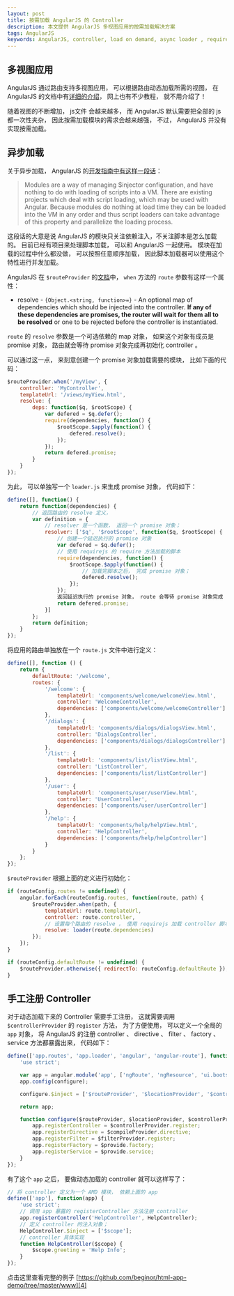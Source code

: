 ```yaml
---
layout: post
title: 按需加载 AngularJS 的 Controller
description: 本文提供 AngularJS 多视图应用的按需加载解决方案
tags: AngularJS
keywords: AngularJS, controller, load on demand, async loader , requirejs 
---
```


## 多视图应用

AngularJS 通过路由支持多视图应用， 可以根据路由动态加载所需的视图， 在 AngularJS 的文档中有[详细的介绍][1]，  网上也有不少教程， 就不用介绍了！

随着视图的不断增加， js文件 会越来越多， 而 AngularJS 默认需要把全部的 js 都一次性夹杂， 因此按需加载模块的需求会越来越强， 不过， AngularJS 并没有实现按需加载。

## 异步加载

关于异步加载， AngularJS 的[开发指南中有这样一段话][2]：

> Modules are a way of managing $injector configuration, and have nothing to do with loading of scripts into a VM. There are existing projects which deal with script loading, which may be used with Angular. Because modules do nothing at load time they can be loaded into the VM in any order and thus script loaders can take advantage of this property and parallelize the loading process.

这段话的大意是说 AngularJS 的模块只关注依赖注入，不关注脚本是怎么加载的。 目前已经有项目来处理脚本加载， 可以和 AngularJS 一起使用。  模块在加载的过程中什么都没做， 可以按照任意顺序加载， 因此脚本加载器可以使用这个特性进行并发加载。

AngularJS 在 `$routeProvider` 的[文档][3]中， `when` 方法的 `route` 参数有这样一个属性：

- resolve - `{Object.<string, function>=}` - An optional map of dependencies which should be injected into the controller. **If any of these dependencies are promises, the router will wait for them all to be resolved** or one to be rejected before the controller is instantiated. 

`route` 的 `resolve` 参数是一个可选依赖的 map 对象， 如果这个对象有成员是 promise 对象， 路由就会等待 promise 对象完成再初始化 controller 。

可以通过这一点， 来刻意创建一个 promise 对象加载需要的模块，  比如下面的代码：

```js
$routeProvider.when('/myView', {
    controller: 'MyController',
    templateUrl: '/views/myView.html',
    resolve: {
        deps: function($q, $rootScope) {
            var defered = $q.defer();
            require(dependencies, function() {
                $rootScope.$apply(function() {
                    defered.resolve();
                });
            });
            return defered.promise;
        }
    }
});
```

为此， 可以单独写一个 `loader.js`  来生成 promise 对象， 代码如下：

```js
define([], function() {
    return function(dependencies) {
        // 返回路由的 resolve 定义， 
        var definition = {
            // resolver 是一个函数， 返回一个 promise 对象；
            resolver: ['$q', '$rootScope', function($q, $rootScope) {
                // 创建一个延迟执行的 promise 对象
                var defered = $q.defer();
                // 使用 requirejs 的 require 方法加载的脚本
                require(dependencies, function() {
                    $rootScope.$apply(function() {
                        // 加载完脚本之后， 完成 promise 对象；
                        defered.resolve();
                    });
                });
                返回延迟执行的 promise 对象， route 会等待 promise 对象完成
                return defered.promise;
            }]
        };
        return definition;
    }
});
```

将应用的路由单独放在一个 `route.js` 文件中进行定义：

```js
define([], function () {
    return {
        defaultRoute: '/welcome',
        routes: {
            '/welcome': {
                templateUrl: 'components/welcome/welcomeView.html',
                controller: 'WelcomeController',
                dependencies: ['components/welcome/welcomeController']
            },
            '/dialogs': {
                templateUrl: 'components/dialogs/dialogsView.html',
                controller: 'DialogsController',
                dependencies: ['components/dialogs/dialogsController']
            },
            '/list': {
                templateUrl: 'components/list/listView.html',
                controller: 'ListController',
                dependencies: ['components/list/listController']
            },
            '/user': {
                templateUrl: 'components/user/userView.html',
                controller: 'UserController',
                dependencies: ['components/user/userController']
            },
            '/help': {
                templateUrl: 'components/help/helpView.html',
                controller: 'HelpController',
                dependencies: ['components/help/helpController']
            }
        }
    };
});
```

`$routeProvider` 根据上面的定义进行初始化：

```js
if (routeConfig.routes != undefined) {
    angular.forEach(routeConfig.routes, function(route, path) {
        $routeProvider.when(path, {
            templateUrl: route.templateUrl,
            controller: route.controller,
            // 设置每个路由的 resolve ， 使用 requirejs 加载 controller 脚本
            resolve: loader(route.dependencies)
        });
    });
}

if (routeConfig.defaultRoute != undefined) {
    $routeProvider.otherwise({ redirectTo: routeConfig.defaultRoute });
}
```

## 手工注册 Controller

对于动态加载下来的 Controller 需要手工注册， 这就需要调用 `$controllerProvider` 的 `register` 方法， 为了方便使用， 可以定义一个全局的 `app` 对象， 将 AngularJS 的注册 controller 、 directive 、 filter 、 factory 、 service 方法都暴露出来， 代码如下：

```js
define(['app.routes', 'app.loader', 'angular', 'angular-route'], function (config, loader) {
    'use strict';

    var app = angular.module('app', ['ngRoute', 'ngResource', 'ui.bootstrap']);
    app.config(configure);

    configure.$inject = ['$routeProvider', '$locationProvider', '$controllerProvider', '$compileProvider', '$filterProvider', '$provide'];

    return app;

    function configure($routeProvider, $locationProvider, $controllerProvider, $compileProvider, $filterProvider, $provide) {
        app.registerController = $controllerProvider.register;
        app.registerDirective = $compileProvider.directive;
        app.registerFilter = $filterProvider.register;
        app.registerFactory = $provide.factory;
        app.registerService = $provide.service;
    }
});
```

有了这个 `app` 之后， 要做动态加载的 controller 就可以这样写了：

```js
// 将 controller 定义为一个 AMD 模块， 依赖上面的 app
define(['app'], function(app) {
    'use strict';
    // 调用 app 暴露的 registerController 方法注册 controller
    app.registerController('HelpController', HelpController);
    // 定义 controller 的注入对象；
    HelpController.$inject = ['$scope'];
    // controller 具体实现
    function HelpController($scope) {
        $scope.greeting = 'Help Info';
    }
});
```

点击这里查看完整的例子 [https://github.com/beginor/html-app-demo/tree/master/www][4]

[1]: https://code.angularjs.org/1.3.2/docs/api/ngRoute/service/$route#example
[2]: https://docs.angularjs.org/guide/module
[3]: https://docs.angularjs.org/api/ngRoute/provider/$routeProvider
[4]: https://github.com/beginor/html-app-demo/tree/master/www